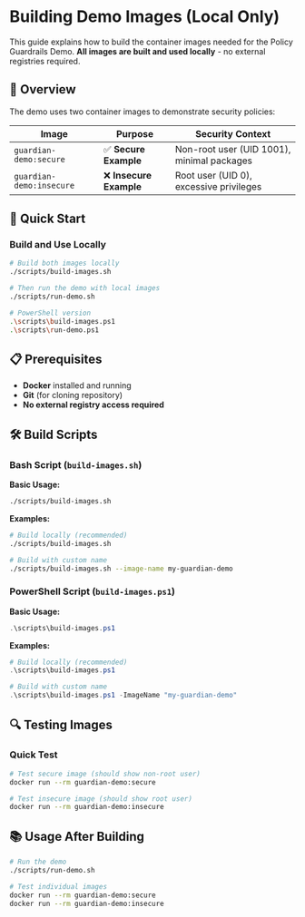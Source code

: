 # Building Demo Images (Local Only)

This guide explains how to build the container images needed for the Policy Guardrails Demo. **All images are built and used locally** - no external registries required.

## 🎯 Overview

The demo uses two container images to demonstrate security policies:

| Image | Purpose | Security Context |
|-------|---------|------------------|
| `guardian-demo:secure` | ✅ **Secure Example** | Non-root user (UID 1001), minimal packages |
| `guardian-demo:insecure` | ❌ **Insecure Example** | Root user (UID 0), excessive privileges |

## 🔨 Quick Start

### Build and Use Locally
```bash
# Build both images locally
./scripts/build-images.sh

# Then run the demo with local images
./scripts/run-demo.sh

# PowerShell version
.\scripts\build-images.ps1
.\scripts\run-demo.ps1
```

## 📋 Prerequisites

- **Docker** installed and running
- **Git** (for cloning repository)
- **No external registry access required**

## 🛠️ Build Scripts

### Bash Script (`build-images.sh`)

**Basic Usage:**
```bash
./scripts/build-images.sh
```

**Examples:**
```bash
# Build locally (recommended)
./scripts/build-images.sh

# Build with custom name
./scripts/build-images.sh --image-name my-guardian-demo
```

### PowerShell Script (`build-images.ps1`)

**Basic Usage:**
```powershell
.\scripts\build-images.ps1
```

**Examples:**
```powershell
# Build locally (recommended)
.\scripts\build-images.ps1

# Build with custom name
.\scripts\build-images.ps1 -ImageName "my-guardian-demo"
```

## 🔍 Testing Images

### Quick Test
```bash
# Test secure image (should show non-root user)
docker run --rm guardian-demo:secure

# Test insecure image (should show root user)
docker run --rm guardian-demo:insecure
```

## 📚 Usage After Building

```bash
# Run the demo
./scripts/run-demo.sh

# Test individual images
docker run --rm guardian-demo:secure
docker run --rm guardian-demo:insecure
```
